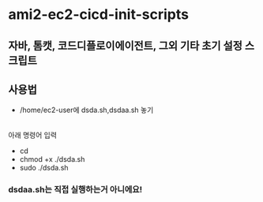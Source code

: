 # ami2-ec2-cicd-init-scripts
## 자바, 톰캣, 코드디플로이에이전트, 그외 기타 초기 설정 스크립트

## 사용법
- /home/ec2-user에 dsda.sh,dsdaa.sh 놓기


 </br> 아래 명령어 입력
- cd 
- chmod +x ./dsda.sh
- sudo ./dsda.sh
### dsdaa.sh는 직접 실행하는거 아니에요!
